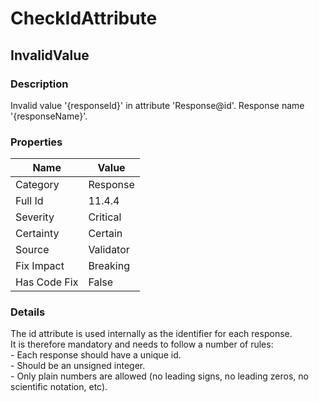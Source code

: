 ﻿---  
uid: Validator_11_4_4  
---

# CheckIdAttribute

## InvalidValue

### Description

Invalid value '{responseId}' in attribute 'Response@id'. Response name '{responseName}'.

### Properties

| Name         | Value     |
| ------------ | --------- |
| Category     | Response  |
| Full Id      | 11.4.4    |
| Severity     | Critical  |
| Certainty    | Certain   |
| Source       | Validator |
| Fix Impact   | Breaking  |
| Has Code Fix | False     |

### Details

The id attribute is used internally as the identifier for each response.  
It is therefore mandatory and needs to follow a number of rules:  
\- Each response should have a unique id.  
\- Should be an unsigned integer.  
\- Only plain numbers are allowed (no leading signs, no leading zeros, no scientific notation, etc).
